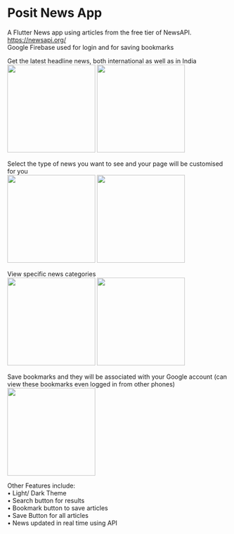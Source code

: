 # Posit News App

A Flutter News app using articles from the free tier of NewsAPI.  
https://newsapi.org/  
Google Firebase used for login and for saving bookmarks    
  
  

Get the latest headline news, both international as well as in India  
<img src = "https://user-images.githubusercontent.com/53508807/134557091-52a3b4de-e6dd-4664-a9a1-79db939b2586.jpg" width="200">
<img src = "https://user-images.githubusercontent.com/53508807/134557251-5d6e06d2-c4d1-4d5a-9cd6-61386e15fbcb.jpg" width="200">


Select the type of news you want to see and your page will be customised for you  
<img src = "https://user-images.githubusercontent.com/53508807/134557452-c4a7d098-1bcd-4aa7-8ab0-49f9658e0058.jpg" width="200">
<img src = "https://user-images.githubusercontent.com/53508807/134557448-4a83423a-cfd6-4059-8d8a-fc95726b039f.jpg" width="200">


View specific news categories  
<img src = "https://user-images.githubusercontent.com/53508807/134557739-e24ae86d-df0a-4795-8b33-5f6a0dea2e1e.jpg" width="200">
<img src = "https://user-images.githubusercontent.com/53508807/134557956-5ee3bf67-621f-43ea-8b5c-db93400571e0.jpg" width="200">


Save bookmarks and they will be associated with your Google account (can view these bookmarks even logged in from other phones)  
<img src = "https://user-images.githubusercontent.com/53508807/134558019-532c665c-2d12-48f0-915e-8ed825e9a8f4.jpg" width="200">



Other Features include:  
•	Light/ Dark Theme    
•	Search button for results  
•	Bookmark button to save articles  
•	Save Button for all articles  
•	News updated in real time using API  




